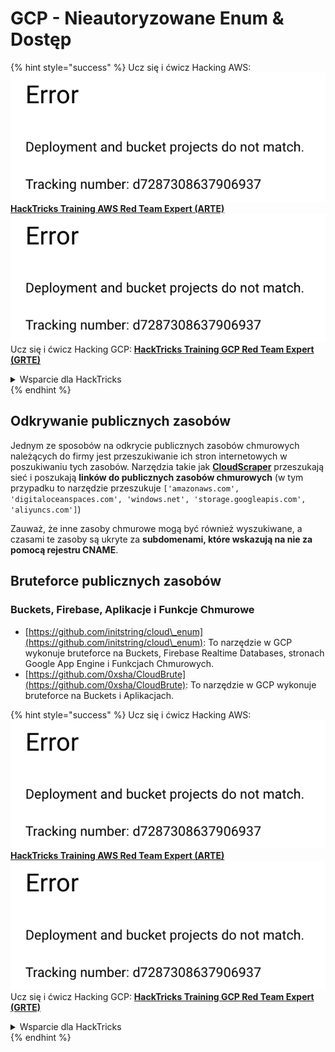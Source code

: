 # GCP - Nieautoryzowane Enum & Dostęp

{% hint style="success" %}
Ucz się i ćwicz Hacking AWS:<img src="../../../.gitbook/assets/image (1) (1).png" alt="" data-size="line">[**HackTricks Training AWS Red Team Expert (ARTE)**](https://training.hacktricks.xyz/courses/arte)<img src="../../../.gitbook/assets/image (1) (1).png" alt="" data-size="line">\
Ucz się i ćwicz Hacking GCP: <img src="../../../.gitbook/assets/image (2).png" alt="" data-size="line">[**HackTricks Training GCP Red Team Expert (GRTE)**<img src="../../../.gitbook/assets/image (2).png" alt="" data-size="line">](https://training.hacktricks.xyz/courses/grte)

<details>

<summary>Wsparcie dla HackTricks</summary>

* Sprawdź [**plany subskrypcyjne**](https://github.com/sponsors/carlospolop)!
* **Dołącz do** 💬 [**grupy Discord**](https://discord.gg/hRep4RUj7f) lub [**grupy telegram**](https://t.me/peass) lub **śledź** nas na **Twitterze** 🐦 [**@hacktricks\_live**](https://twitter.com/hacktricks\_live)**.**
* **Podziel się trikami hackingowymi, przesyłając PR-y do** [**HackTricks**](https://github.com/carlospolop/hacktricks) i [**HackTricks Cloud**](https://github.com/carlospolop/hacktricks-cloud) repozytoriów github.

</details>
{% endhint %}

## Odkrywanie publicznych zasobów

Jednym ze sposobów na odkrycie publicznych zasobów chmurowych należących do firmy jest przeszukiwanie ich stron internetowych w poszukiwaniu tych zasobów. Narzędzia takie jak [**CloudScraper**](https://github.com/jordanpotti/CloudScraper) przeszukają sieć i poszukają **linków do publicznych zasobów chmurowych** (w tym przypadku to narzędzie przeszukuje `['amazonaws.com', 'digitaloceanspaces.com', 'windows.net', 'storage.googleapis.com', 'aliyuncs.com']`)

Zauważ, że inne zasoby chmurowe mogą być również wyszukiwane, a czasami te zasoby są ukryte za **subdomenami, które wskazują na nie za pomocą rejestru CNAME**.

## Bruteforce publicznych zasobów

### Buckets, Firebase, Aplikacje i Funkcje Chmurowe

* [https://github.com/initstring/cloud\_enum](https://github.com/initstring/cloud\_enum): To narzędzie w GCP wykonuje bruteforce na Buckets, Firebase Realtime Databases, stronach Google App Engine i Funkcjach Chmurowych.
* [https://github.com/0xsha/CloudBrute](https://github.com/0xsha/CloudBrute): To narzędzie w GCP wykonuje bruteforce na Buckets i Aplikacjach.

{% hint style="success" %}
Ucz się i ćwicz Hacking AWS:<img src="../../../.gitbook/assets/image (1) (1).png" alt="" data-size="line">[**HackTricks Training AWS Red Team Expert (ARTE)**](https://training.hacktricks.xyz/courses/arte)<img src="../../../.gitbook/assets/image (1) (1).png" alt="" data-size="line">\
Ucz się i ćwicz Hacking GCP: <img src="../../../.gitbook/assets/image (2).png" alt="" data-size="line">[**HackTricks Training GCP Red Team Expert (GRTE)**<img src="../../../.gitbook/assets/image (2).png" alt="" data-size="line">](https://training.hacktricks.xyz/courses/grte)

<details>

<summary>Wsparcie dla HackTricks</summary>

* Sprawdź [**plany subskrypcyjne**](https://github.com/sponsors/carlospolop)!
* **Dołącz do** 💬 [**grupy Discord**](https://discord.gg/hRep4RUj7f) lub [**grupy telegram**](https://t.me/peass) lub **śledź** nas na **Twitterze** 🐦 [**@hacktricks\_live**](https://twitter.com/hacktricks\_live)**.**
* **Podziel się trikami hackingowymi, przesyłając PR-y do** [**HackTricks**](https://github.com/carlospolop/hacktricks) i [**HackTricks Cloud**](https://github.com/carlospolop/hacktricks-cloud) repozytoriów github.

</details>
{% endhint %}
